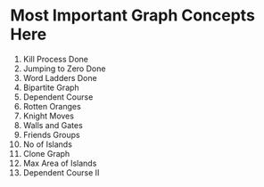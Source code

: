 # Most Important Graph Concepts Here
1. Kill Process  Done 
2. Jumping to Zero Done 
3. Word Ladders Done 
4. Bipartite Graph 
5. Dependent Course 
6. Rotten Oranges 
7. Knight Moves 
8. Walls and Gates 
9. Friends Groups 
10. No of Islands 
11. Clone Graph 
12. Max Area of Islands 
13. Dependent Course II 